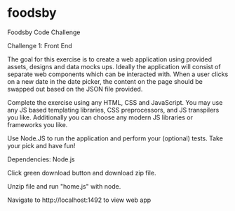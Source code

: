 # foodsby
Foodsby Code Challenge

Challenge 1: Front End 

The goal for this exercise is to create a web application using provided assets, designs and data mocks ups. 
Ideally the application will consist of separate web components which can be interacted with. 
When a user clicks on a new date in the date picker, the content on the page should be swapped out based on the JSON file provided. 

Complete the exercise using any HTML, CSS and JavaScript. 
You may use any JS based templating libraries, CSS preprocessors, and JS transpilers you like. 
Additionally you can choose any modern JS libraries  or frameworks you like. 

Use Node.JS to run the application and perform your (optional) tests. Take your pick and have fun!


Dependencies: Node.js

Click green download button and download zip file.

Unzip file and run "home.js" with node.

Navigate to http://localhost:1492 to view web app
